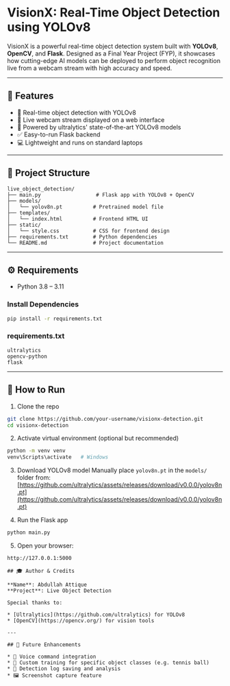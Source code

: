 # VisionX: Real-Time Object Detection using YOLOv8

VisionX is a powerful real-time object detection system built with **YOLOv8**, **OpenCV**, and **Flask**. Designed as a Final Year Project (FYP), it showcases how cutting-edge AI models can be deployed to perform object recognition live from a webcam stream with high accuracy and speed.

---

## 🚀 Features

* 🎯 Real-time object detection with YOLOv8
* 🎥 Live webcam stream displayed on a web interface
* 🧠 Powered by ultralytics' state-of-the-art YOLOv8 models
* ✅ Easy-to-run Flask backend
* 💻 Lightweight and runs on standard laptops

---

## 📁 Project Structure

```
live_object_detection/
├── main.py                  # Flask app with YOLOv8 + OpenCV
├── models/
│   └── yolov8n.pt          # Pretrained model file
├── templates/
│   └── index.html          # Frontend HTML UI
├── static/
│   └── style.css           # CSS for frontend design
├── requirements.txt        # Python dependencies
└── README.md               # Project documentation
```

---

## ⚙️ Requirements

* Python 3.8 – 3.11

### Install Dependencies

```bash
pip install -r requirements.txt
```

### requirements.txt

```
ultralytics
opencv-python
flask
```

---

## 🔧 How to Run

1. Clone the repo

```bash
git clone https://github.com/your-username/visionx-detection.git
cd visionx-detection
```

2. Activate virtual environment (optional but recommended)

```bash
python -m venv venv
venv\Scripts\activate   # Windows
```

3. Download YOLOv8 model
   Manually place `yolov8n.pt` in the `models/` folder from:
   [https://github.com/ultralytics/assets/releases/download/v0.0.0/yolov8n.pt](https://github.com/ultralytics/assets/releases/download/v0.0.0/yolov8n.pt)

4. Run the Flask app

```bash
python main.py
```

5. Open your browser:

```
http://127.0.0.1:5000

## 🎓 Author & Credits

**Name**: Abdullah Attique
**Project**: Live Object Detection

Special thanks to:

* [Ultralytics](https://github.com/ultralytics) for YOLOv8
* [OpenCV](https://opencv.org/) for vision tools

---

## 📌 Future Enhancements

* 🎤 Voice command integration
* 🧠 Custom training for specific object classes (e.g. tennis ball)
* 💾 Detection log saving and analysis
* 🖼️ Screenshot capture feature